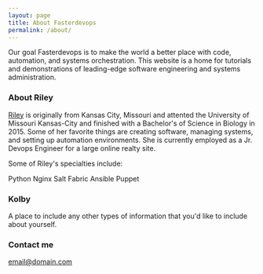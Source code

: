 ```yaml
---
layout: page
title: About Fasterdevops
permalink: /about/
---
```


Our goal Fasterdevops is to make the world a better place with code, automation, and systems orchestration. This website is a
home for tutorials and demonstrations of leading-edge software engineering and systems administration.

### About Riley
[Riley](http://github.com/sadminriley) is originally from Kansas City, Missouri and attented the University of Missouri Kansas-City and finished with a Bachelor's of Science in Biology in 2015.
Some of her favorite things are creating software, managing systems,  and setting up automation environments. She is currently employed as a Jr. Devops Engineer for a large online realty site.

Some of Riley's specialties include:

Python
Nginx
Salt
Fabric
Ansible
Puppet


### Kolby

A place to include any other types of information that you'd like to include about yourself.

### Contact me

[email@domain.com](mailto:email@domain.com)
